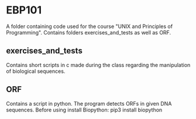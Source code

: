 # EBP101
A folder containing code used for the course "UNIX and Principles of Programming". Contains folders exercises_and_tests as well as ORF. 

## exercises_and_tests
Contains short scripts in c made during the class regarding the manipulation of biological sequences.

## ORF
Contains a script in python.
The program detects ORFs in given DNA sequences. 
Before using install Biopython: pip3 install biopython
